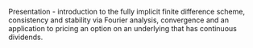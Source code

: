 Presentation - introduction to the fully implicit finite difference scheme, consistency and stability via Fourier analysis, convergence and an application to pricing an option on an underlying that has continuous dividends.